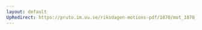```yaml
---
layout: default
UpRedirect: https://pruto.im.uu.se/riksdagen-motions-pdf/1870/mot_1870__ak__101/mot_1870__ak__101-006.pdf
---
```

